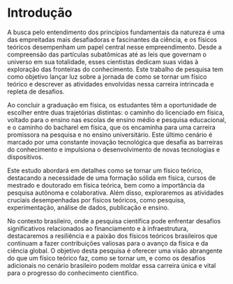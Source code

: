 # Introdução

A busca pelo entendimento dos princípios fundamentais da natureza é uma das empreitadas mais desafiadoras e fascinantes da ciência, e os físicos teóricos desempenham um papel central nesse empreendimento. Desde a compreensão das partículas subatômicas até as leis que governam o universo em sua totalidade, esses cientistas dedicam suas vidas à exploração das fronteiras do conhecimento. Este trabalho de pesquisa tem como objetivo lançar luz sobre a jornada de como se tornar um físico teórico e descrever as atividades envolvidas nessa carreira intrincada e repleta de desafios.

Ao concluir a graduação em física, os estudantes têm a oportunidade de escolher entre duas trajetórias distintas: o caminho do licenciado em física, voltado para o ensino nas escolas de ensino médio e pesquisa educacional, e o caminho do bacharel em física, que os encaminha para uma carreira promissora na pesquisa e no ensino universitário. Este último cenário é marcado por uma constante inovação tecnológica que desafia as barreiras do conhecimento e impulsiona o desenvolvimento de novas tecnologias e dispositivos.

Este estudo abordará em detalhes como se tornar um físico teórico, destacando a necessidade de uma formação sólida em física, cursos de mestrado e doutorado em física teórica, bem como a importância da pesquisa autônoma e colaborativa. Além disso, exploraremos as atividades cruciais desempenhadas por físicos teóricos, como pesquisa, experimentação, análise de dados, publicação e ensino.

No contexto brasileiro, onde a pesquisa científica pode enfrentar desafios significativos relacionados ao financiamento e à infraestrutura, destacaremos a resiliência e a paixão dos físicos teóricos brasileiros que continuam a fazer contribuições valiosas para o avanço da física e da ciência global. O objetivo desta pesquisa é oferecer uma visão abrangente do que um físico teórico faz, como se tornar um, e como os desafios adicionais no cenário brasileiro podem moldar essa carreira única e vital para o progresso do conhecimento científico.
